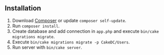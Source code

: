 ## Installation

1. Download [Composer](https://getcomposer.org/doc/00-intro.md) or update `composer self-update`.
2. Run `composer install`.
3. Create database and add connection in `app.php` and execute `bin/cake migrations migrate`.
4. Execute `bin/cake migrations migrate -p CakeDC/Users`.
5. Run server with `bin/cake server`.


